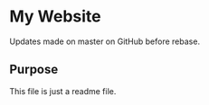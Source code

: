 # My Website

Updates made on master on GitHub before rebase.

## Purpose

This file is just a readme file.
